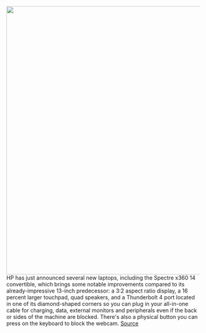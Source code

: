 <img src='https://cdn.vox-cdn.com/thumbor/LhhyiFnkAD4a2wcFMBJiOdDcGp0=/0x0:1920x1080/1200x800/filters:focal(807x387:1113x693)/cdn.vox-cdn.com/uploads/chorus_image/image/67569246/HP_Spectre_x360_14_front_facing_10_v005.0.png' width='700px' /><br/>
HP has just announced several new laptops, including the Spectre x360 14 convertible, which brings some notable improvements compared to its already-impressive 13-inch predecessor: a 3:2 aspect ratio display, a 16 percent larger touchpad, quad speakers, and a Thunderbolt 4 port located in one of its diamond-shaped corners so you can plug in your all-in-one cable for charging, data, external monitors and peripherals even if the back or sides of the machine are blocked. There's also a physical button you can press on the keyboard to block the webcam.
<a href='https://www.theverge.com/2020/10/2/21497532/hp-spectre-x360-14-13-envy-intel-tiger-lake-price-specs-release-date'> Source <a/>